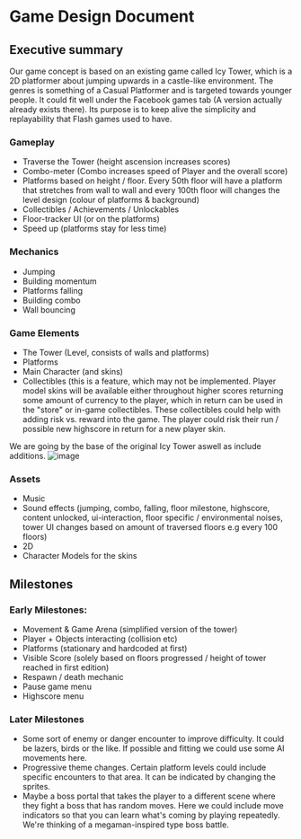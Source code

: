 # Game Design Document

## Executive summary

Our game concept is based on an existing game called Icy Tower, which is a 2D platformer about jumping upwards in a castle-like environment.
The genres is something of a Casual Platformer and is targeted towards younger people. It could fit well under the Facebook games tab (A version actually already exists there). Its purpose is to keep alive the simplicity and replayability that Flash games used to have.

### Gameplay

- Traverse the Tower (height ascension increases scores)
- Combo-meter (Combo increases speed of Player and the overall score)
- Platforms based on height / floor. Every 50th floor will have a platform that stretches from wall to wall and every 100th floor will changes the level design (colour of platforms & background)
- Collectibles / Achievements / Unlockables
- Floor-tracker UI (or on the platforms)
- Speed up (platforms stay for less time)

### Mechanics

- Jumping
- Building momentum
- Platforms falling
- Building combo
- Wall bouncing

### Game Elements

- The Tower (Level, consists of walls and platforms)
- Platforms
- Main Character (and skins)
- Collectibles (this is a feature, which may not be implemented. Player model skins will be available either throughout higher scores returning some amount of currency to the player, which in return can be used in the "store" or in-game collectibles. These collectibles could help with adding risk vs. reward into the game. The player could risk their run / possible new highscore in return for a new player skin.

We are going by the base of the original Icy Tower aswell as include additions.
![image](https://github.com/Esben-Andreas-Madsen/GMD1_Icy-Tower/assets/91538845/d42b4147-1ac7-4fb4-9f5a-e59fd681b81b)


### Assets

- Music
- Sound effects (jumping, combo, falling, floor milestone, highscore, content unlocked, ui-interaction, floor specific / environmental noises, tower UI changes based on amount of traversed floors e.g every 100 floors)
- 2D
- Character Models for the skins

## Milestones

### Early Milestones:

- Movement & Game Arena (simplified version of the tower)
- Player + Objects interacting (collision etc)
- Platforms (stationary and hardcoded at first)
- Visible Score (solely based on floors progressed / height of tower reached in first edition)
- Respawn / death mechanic
- Pause game menu
- Highscore menu

### Later Milestones

- Some sort of enemy or danger encounter to improve difficulty. It could be lazers, birds or the like. If possible and fitting we could use some AI movements here.
- Progressive theme changes. Certain platform levels could include specific encounters to that area. It can be indicated by changing the sprites.
- Maybe a boss portal that takes the player to a different scene where they fight a boss that has random moves. Here we could include move indicators so that you can learn what's coming by playing repeatedly. We're thinking of a megaman-inspired type boss battle.
